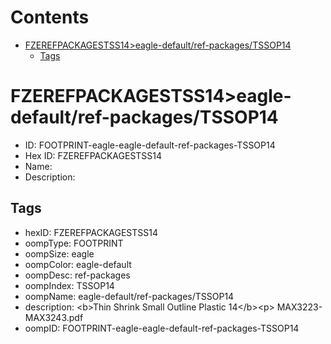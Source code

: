 



Contents
========

* [FZEREFPACKAGESTSS14>eagle-default/ref-packages/TSSOP14](#fzerefpackagestss14eagle-defaultref-packagestssop14)
	* [Tags](#tags)

# FZEREFPACKAGESTSS14>eagle-default/ref-packages/TSSOP14

- ID: FOOTPRINT-eagle-eagle-default-ref-packages-TSSOP14
- Hex ID: FZEREFPACKAGESTSS14
- Name: 
- Description: 

## Tags

- hexID: FZEREFPACKAGESTSS14
- oompType: FOOTPRINT
- oompSize: eagle
- oompColor: eagle-default
- oompDesc: ref-packages
- oompIndex: TSSOP14
- oompName: eagle-default/ref-packages/TSSOP14
- description: &lt;b&gt;Thin Shrink Small Outline Plastic 14&lt;/b&gt;&lt;p&gt;&#xD;
MAX3223-MAX3243.pdf
- oompID: FOOTPRINT-eagle-eagle-default-ref-packages-TSSOP14
